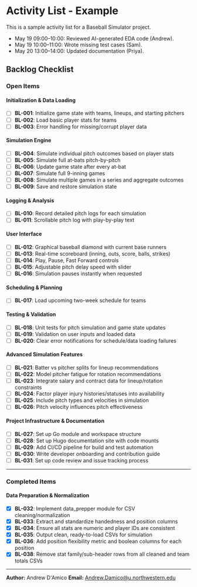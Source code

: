 # Activity List - Example

This is a sample activity list for a Baseball Simulator project.

- May 19 09:00–10:00: Reviewed AI-generated EDA code (Andrew).
- May 19 10:00–11:00: Wrote missing test cases (Sam).
- May 20 13:00–14:00: Updated documentation (Priya).

## Backlog Checklist

### Open Items

#### Initialization & Data Loading
- [ ] **BL-001**: Initialize game state with teams, lineups, and starting pitchers
- [ ] **BL-002**: Load basic player stats for teams
- [ ] **BL-003**: Error handling for missing/corrupt player data

#### Simulation Engine
- [ ] **BL-004**: Simulate individual pitch outcomes based on player stats
- [ ] **BL-005**: Simulate full at-bats pitch-by-pitch
- [ ] **BL-006**: Update game state after every at-bat
- [ ] **BL-007**: Simulate full 9-inning games
- [ ] **BL-008**: Simulate multiple games in a series and aggregate outcomes
- [ ] **BL-009**: Save and restore simulation state

#### Logging & Analysis
- [ ] **BL-010**: Record detailed pitch logs for each simulation
- [ ] **BL-011**: Scrollable pitch log with play-by-play text

#### User Interface
- [ ] **BL-012**: Graphical baseball diamond with current base runners
- [ ] **BL-013**: Real-time scoreboard (inning, outs, score, balls, strikes)
- [ ] **BL-014**: Play, Pause, Fast Forward controls
- [ ] **BL-015**: Adjustable pitch delay speed with slider
- [ ] **BL-016**: Simulation pauses instantly when requested

#### Scheduling & Planning
- [ ] **BL-017**: Load upcoming two-week schedule for teams

#### Testing & Validation
- [ ] **BL-018**: Unit tests for pitch simulation and game state updates
- [ ] **BL-019**: Validation on user inputs and loaded data
- [ ] **BL-020**: Clear error notifications for schedule/data loading failures

#### Advanced Simulation Features
- [ ] **BL-021**: Batter vs pitcher splits for lineup recommendations
- [ ] **BL-022**: Model pitcher fatigue for rotation recommendations
- [ ] **BL-023**: Integrate salary and contract data for lineup/rotation constraints
- [ ] **BL-024**: Factor player injury histories/statuses into availability
- [ ] **BL-025**: Include pitch types and velocities in simulation
- [ ] **BL-026**: Pitch velocity influences pitch effectiveness

#### Project Infrastructure & Documentation
- [ ] **BL-027**: Set up Go module and workspace structure
- [ ] **BL-028**: Set up Hugo documentation site with code mounts
- [ ] **BL-029**: Add CI/CD pipeline for build and test automation
- [ ] **BL-030**: Write developer onboarding and contribution guide
- [ ] **BL-031**: Set up code review and issue tracking process

---

### Completed Items

#### Data Preparation & Normalization
- [x] **BL-032**: Implement data_prepper module for CSV cleaning/normalization
- [x] **BL-033**: Extract and standardize handedness and position columns
- [x] **BL-034**: Ensure all stats are numeric and player IDs are consistent
- [x] **BL-035**: Output clean, ready-to-load CSVs for simulation
- [x] **BL-036**: Add position flexibility metric and boolean columns for each position
- [x] **BL-038**: Remove stat family/sub-header rows from all cleaned and team totals CSVs

---

**Author:** Andrew D'Amico
**Email:** Andrew.Damico@u.northwestern.edu


